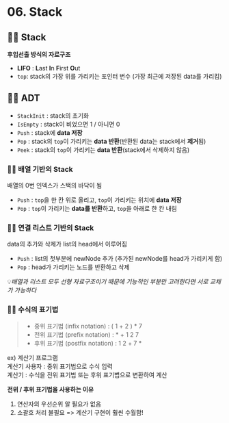 # 06. Stack

## 👩‍🏫 Stack
**후입선출 방식의 자료구조**  
- **LIFO** : **L**ast **I**n **F**irst **O**ut  
- `top`: stack의 가장 위를 가리키는 포인터 변수 (가장 최근에 저장된 data를 가리킴)
## 👩‍🏫 ADT
- `StackInit` : stack의 초기화
- `IsEmpty` : stack이 비었으면 1 / 아니면 0
- `Push` : stack에 **data 저장**
- `Pop` : stack의 `top`이 가리키는 **data 반환**(반환된 data는 stack에서 **제거**됨)
- `Peek` : stack의 `top`이 가리키는 **data 반환**(stack에서 삭제하지 않음)


### 👩‍🏫 배열 기반의 Stack
배열의 0번 인덱스가 스택의 바닥이 됨  
- `Push` : `top`을 한 칸 위로 올리고, `top`이 가리키는 위치에 **data 저장**
- `Pop` : `top`이 가리키는 **data를 반환**하고, `top`을 아래로 한 칸 내림

### 👩‍🏫 연결 리스트 기반의 Stack
data의 추가와 삭제가 list의 head에서 이루어짐  
- `Push` : list의 첫부분에 newNode 추가 (추가된 newNode를 head가 가리키게 함)
- `Pop` : head가 가리키는 노드를 반환하고 삭제

💡*배열과 리스트 모두 선형 자료구조이기 때문에 기능적인 부분만 고려한다면 서로 교체가 가능하다*  

### 👩‍🏫 수식의 표기법
> - 중위 표기법 (infix notation) : ( 1 + 2 ) * 7
> - 전위 표기법 (prefix notation) : * + 1 2 7
> - 후위 표기법 (postfix notation) : 1 2 + 7 *

ex) 계산기 프로그램  
계산기 사용자 : 중위 표기법으로 수식 입력  
계산기 : 수식을 전위 표기법 또는 후위 표기볍으로 변환하여 계산  


**전위 / 후위 표기법을 사용하는 이유**
1. 연산자의 우선순위 알 필요가 없음
2. 소괄호 처리 불필요
=> 계산기 구현이 훨씬 수월함!
